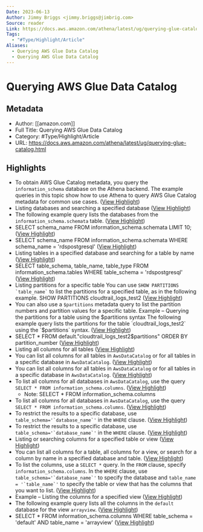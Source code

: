 ```yaml
---
Date: 2023-06-13
Author: Jimmy Briggs <jimmy.briggs@jimbrig.com>
Source: reader
Link: https://docs.aws.amazon.com/athena/latest/ug/querying-glue-catalog.html
Tags:
  - "#Type/Highlight/Article"
Aliases:
  - Querying AWS Glue Data Catalog
  - Querying AWS Glue Data Catalog
---
```

# Querying AWS Glue Data Catalog

## Metadata
- Author: [[amazon.com]]
- Full Title: Querying AWS Glue Data Catalog
- Category: #Type/Highlight/Article
- URL: https://docs.aws.amazon.com/athena/latest/ug/querying-glue-catalog.html

## Highlights
- To obtain AWS Glue Catalog metadata, you query the `information_schema` database on the Athena backend. The example queries in this topic show how to use Athena to query AWS Glue Catalog metadata for common use cases. ([View Highlight](https://read.readwise.io/read/01gwn9sj2163nqyc53r8ar8eyq))
- Listing databases and searching a specified database ([View Highlight](https://read.readwise.io/read/01gwn9srbypg7n7qha18gkx0f8))
- The following example query lists the databases from the `information_schema.schemata` table. ([View Highlight](https://read.readwise.io/read/01gwn9sv8bh3fx4zeb3r4aeea1))
- SELECT schema_name FROM information_schema.schemata LIMIT 10; ([View Highlight](https://read.readwise.io/read/01gwn9syt67y4szskcfaf620fn))
- SELECT schema_name FROM information_schema.schemata WHERE schema_name = 'rdspostgresql' ([View Highlight](https://read.readwise.io/read/01gwn9t6geyfpkwtjq77tyvsh7))
- Listing tables in a specified database and searching for a table by name ([View Highlight](https://read.readwise.io/read/01gwn9tdk1pjm7e5yh2kywe65g))
- SELECT table_schema, table_name, table_type FROM information_schema.tables WHERE table_schema = 'rdspostgresql' ([View Highlight](https://read.readwise.io/read/01gwn9tkfrhe8y2vr91527w928))
- Listing partitions for a specific table
  You can use `` SHOW PARTITIONS `table_name` `` to list the partitions for a specified table, as in the following example.
  SHOW PARTITIONS cloudtrail_logs_test2 ([View Highlight](https://read.readwise.io/read/01gwn9twkyc79vh1wew3r162a1))
- You can also use a `$partitions` metadata query to list the partition numbers and partition values for a specific table.
  Example – Querying the partitions for a table using the $partitions syntax
  The following example query lists the partitions for the table `cloudtrail_logs_test2` using the `$partitions` syntax. ([View Highlight](https://read.readwise.io/read/01gwn9v9pt9fdazxwm23cvjcst))
- SELECT * FROM default."cloudtrail_logs_test2$partitions" ORDER BY partition_number ([View Highlight](https://read.readwise.io/read/01gwn9vejrh3jenjcnzrb3nygq))
- Listing all columns for all tables ([View Highlight](https://read.readwise.io/read/01gwn9vnb5emkk5eza14gz26fz))
- You can list all columns for all tables in `AwsDataCatalog` or for all tables in a specific database in `AwsDataCatalog`. ([View Highlight](https://read.readwise.io/read/01gwn9wzrxbfr4jnanmv4vx7wm))
- You can list all columns for all tables in `AwsDataCatalog` or for all tables in a specific database in `AwsDataCatalog`. ([View Highlight](https://read.readwise.io/read/01gwn9x0e1pqy5ts2t2zw7tqb5))
- To list all columns for all databases in `AwsDataCatalog`, use the query `SELECT * FROM information_schema.columns`. ([View Highlight](https://read.readwise.io/read/01gwn9x1z2vw0fd28qhc31mznf))
    - Note: SELECT * FROM information_schema.columns
- To list all columns for all databases in `AwsDataCatalog`, use the query `SELECT * FROM information_schema.columns`. ([View Highlight](https://read.readwise.io/read/01gwn9x2ywcwnefhfgqvt31hx3))
- To restrict the results to a specific database, use ``table_schema='`database_name`'`` in the `WHERE` clause. ([View Highlight](https://read.readwise.io/read/01gwn9x4a73jvdrxp23587ek7j))
- To restrict the results to a specific database, use ``table_schema='`database_name`'`` in the `WHERE` clause. ([View Highlight](https://read.readwise.io/read/01gwn9x4g66q8x1pazn4k70bbj))
- Listing or searching columns for a specified table or view ([View Highlight](https://read.readwise.io/read/01gwn9xq9a9a0bg6fkw8p6m4r2))
- You can list all columns for a table, all columns for a view, or search for a column by name in a specified database and table. ([View Highlight](https://read.readwise.io/read/01gwn9xs4nc48rymvavnvy6k22))
- To list the columns, use a `SELECT *` query. In the `FROM` clause, specify `information_schema.columns`. In the `WHERE` clause, use ``table_schema='`database_name`'`` to specify the database and ``table_name = '`table_name`'`` to specify the table or view that has the columns that you want to list. ([View Highlight](https://read.readwise.io/read/01gwn9xtma3beffkkqj491rpe0))
- Example – Listing the columns for a specified view ([View Highlight](https://read.readwise.io/read/01gwn9y9a2shdptdnq25vznkcr))
- The following example query lists all the columns in the `default` database for the view `arrayview`. ([View Highlight](https://read.readwise.io/read/01gwn9yaq90dy1hdeg68yt6te0))
- SELECT * FROM information_schema.columns WHERE table_schema = 'default' AND table_name = 'arrayview' ([View Highlight](https://read.readwise.io/read/01gwn9ye1266wajrbxhfpqst6c))
